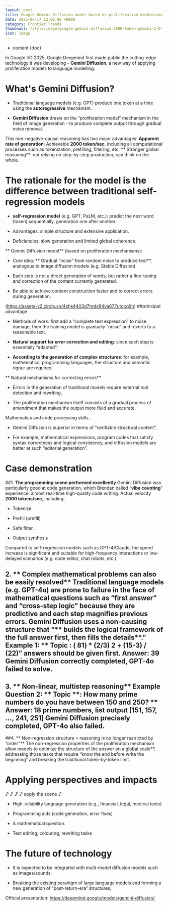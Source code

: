 ```yaml
---
layout: post
title: Google Gemini Diffusion model based on proliferation mechanisms at a speed of 2,000 token/seconds comparable to Gemini 2.0 Flash-Lite
date: 2025-06-17 12:00:00 +0800
category: Frontier Trends
thumbnail: /style/image/google-gemini-diffusion-2000-token-gemini-2-0-flash-lite_1.jpg
icon: image
---
```

* content
{:toc}

In Google I/O 2025, Google Deepmind first made public the cutting-edge technology it was developing - **Gemini Diffusion**, a new way of applying proliferation models to language modelling.

# What's Gemini Diffusion?

- Traditional language models (e.g. GPT) produce one token at a time using the **autoregressive** mechanism.

- **Gemini Diffusion** draws on the “proliferation model” mechanism in the field of image generation - to produce complete output through gradual noise removal.

This non-negative-causal reasoning has two major advantages: **Apparent rate of generation**: Achievable **2000 token/sec**, including all computational processes such as tokenization, prefilling, filtering, etc. ** Stronger global reasoning**: not relying on step-by-step production, can think on the whole.

# The rationale for the model is the difference between traditional self-regression models

- **self-regression model** (e.g. GPT, PaLM, etc.): predict the next word (token) sequentially, generation one after another.

- Advantages: simple structure and extensive application.

- Deficiencies: slow generation and limited global coherence.

** Gemini Diffusion model** (based on proliferation mechanisms):

- Core idea: ** Gradual “noise” from random noise to produce text**, analogous to image diffusion models (e.g. Stable Diffusion).

- Each step is not a direct generation of words, but rather a fine-tuning and correction of the content currently generated.

- Be able to achieve content construction faster and to correct errors during generation.

(https://assets-v2.circle.so/4zhk4403d7hrdz94va677utgcq9h) ##principal advantage

- Methods of work: first add a “complete text expression” to noise damage, then the training model is gradually “noise” and reverts to a reasonable text.

- **Natural support for error correction and editing**: since each step is essentially “adapted”;

- **According to the generation of complex structures**: for example, mathematics, programming languages, the structure and semantic rigour are required.

** Natural mechanisms for correcting errors**

- Errors in the generation of traditional models require external tool detection and rewriting.

- The proliferation mechanism itself consists of a gradual process of amendment that makes the output more fluid and accurate.

Mathematics and code processing skills.

- Gemini Diffusion is superior in terms of “verifiable structural content”.

- For example, mathematical expressions, program codes that satisfy syntax correctness and logical consistency, and diffusion models are better at such “editorial generation”.

# Case demonstration #

##1. **The programming scene performed excellently** Gemini Diffusion was particularly good at code generation, which Brendan called “**vibe counting**” experience: almost real-time high-quality code writing. Actual velocity **2000 tokens/sec**, including:

- Tokenize

- Prefill (prefill)

- Safe filter.

- Output synthesis

Compared to self-regression models such as GPT-4/Claude, the speed increase is significant and suitable for high-frequency interactions or low-delayed scenarios (e.g. code editor, chat robots, etc.).

## 2. ** Complex mathematical problems can also be easily resolved** Traditional language models (e.g. GPT-4o) are prone to failure in the face of mathematical questions such as “first answer” and “cross-step logic” because they are predictive and each step magnifies previous errors. Gemini Diffusion uses a non-causing structure that “** builds the logical framework of the full answer first, then fills the details**.” Example 1: ** Topic **: ( 81) * (2/3) 2 + (15-3) / (22)” answers should be given first.** Answer: 39  Gemini Diffusion correctly completed, GPT-4o failed to solve.

## 3. ** Non-linear, multistep reasoning** Example  Question 2: ** Topic **: How many prime numbers do you have between 150 and 250? ** Answer: 18 prime numbers, list output [151, 157, ..., 241, 251]  Gemini Diffusion precisely completed, GPT-4o also failed.

##4. ** Non-regression structure = reasoning is no longer restricted by “order”** The non-regression properties of the proliferation mechanism allow models to optimize the structure of the answer on a global scale**, addressing those tasks that require “know the end before write the beginning” and breaking the traditional token-by-token limit.

# Applying perspectives and impacts

♪ ♪ ♪ ♪ apply the scene ♪

- High-reliability language generation (e.g., financial, legal, medical texts)

- Programming aids (code generation, error fixes)

- A mathematical question.

- Text editing, colouring, rewriting tasks

# The future of technology #

- It is expected to be integrated with multi-model diffusion models such as images/sounds;

- Breaking the existing paradigm of large language models and forming a new generation of “post-return-era” structures;

Official presentation: https://deepmind.google/models/gemini-diffusion/